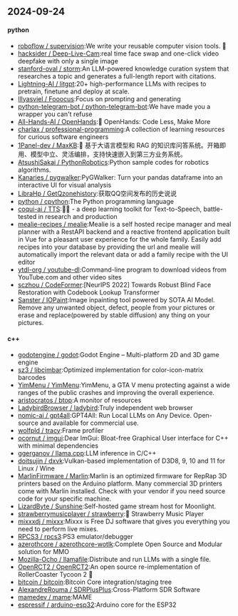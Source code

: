 ## 2024-09-24

#### python
* [roboflow / supervision](https://github.com/roboflow/supervision):We write your reusable computer vision tools. 💜
* [hacksider / Deep-Live-Cam](https://github.com/hacksider/Deep-Live-Cam):real time face swap and one-click video deepfake with only a single image
* [stanford-oval / storm](https://github.com/stanford-oval/storm):An LLM-powered knowledge curation system that researches a topic and generates a full-length report with citations.
* [Lightning-AI / litgpt](https://github.com/Lightning-AI/litgpt):20+ high-performance LLMs with recipes to pretrain, finetune and deploy at scale.
* [lllyasviel / Fooocus](https://github.com/lllyasviel/Fooocus):Focus on prompting and generating
* [python-telegram-bot / python-telegram-bot](https://github.com/python-telegram-bot/python-telegram-bot):We have made you a wrapper you can't refuse
* [All-Hands-AI / OpenHands](https://github.com/All-Hands-AI/OpenHands):🙌 OpenHands: Code Less, Make More
* [charlax / professional-programming](https://github.com/charlax/professional-programming):A collection of learning resources for curious software engineers
* [1Panel-dev / MaxKB](https://github.com/1Panel-dev/MaxKB):🚀 基于大语言模型和 RAG 的知识库问答系统。开箱即用、模型中立、灵活编排，支持快速嵌入到第三方业务系统。
* [AtsushiSakai / PythonRobotics](https://github.com/AtsushiSakai/PythonRobotics):Python sample codes for robotics algorithms.
* [Kanaries / pygwalker](https://github.com/Kanaries/pygwalker):PyGWalker: Turn your pandas dataframe into an interactive UI for visual analysis
* [LibraHp / GetQzonehistory](https://github.com/LibraHp/GetQzonehistory):获取QQ空间发布的历史说说
* [python / cpython](https://github.com/python/cpython):The Python programming language
* [coqui-ai / TTS](https://github.com/coqui-ai/TTS):🐸💬 - a deep learning toolkit for Text-to-Speech, battle-tested in research and production
* [mealie-recipes / mealie](https://github.com/mealie-recipes/mealie):Mealie is a self hosted recipe manager and meal planner with a RestAPI backend and a reactive frontend application built in Vue for a pleasant user experience for the whole family. Easily add recipes into your database by providing the url and mealie will automatically import the relevant data or add a family recipe with the UI editor
* [ytdl-org / youtube-dl](https://github.com/ytdl-org/youtube-dl):Command-line program to download videos from YouTube.com and other video sites
* [sczhou / CodeFormer](https://github.com/sczhou/CodeFormer):[NeurIPS 2022] Towards Robust Blind Face Restoration with Codebook Lookup Transformer
* [Sanster / IOPaint](https://github.com/Sanster/IOPaint):Image inpainting tool powered by SOTA AI Model. Remove any unwanted object, defect, people from your pictures or erase and replace(powered by stable diffusion) any thing on your pictures.

#### c++
* [godotengine / godot](https://github.com/godotengine/godot):Godot Engine – Multi-platform 2D and 3D game engine
* [sz3 / libcimbar](https://github.com/sz3/libcimbar):Optimized implementation for color-icon-matrix barcodes
* [YimMenu / YimMenu](https://github.com/YimMenu/YimMenu):YimMenu, a GTA V menu protecting against a wide ranges of the public crashes and improving the overall experience.
* [aristocratos / btop](https://github.com/aristocratos/btop):A monitor of resources
* [LadybirdBrowser / ladybird](https://github.com/LadybirdBrowser/ladybird):Truly independent web browser
* [nomic-ai / gpt4all](https://github.com/nomic-ai/gpt4all):GPT4All: Run Local LLMs on Any Device. Open-source and available for commercial use.
* [wolfpld / tracy](https://github.com/wolfpld/tracy):Frame profiler
* [ocornut / imgui](https://github.com/ocornut/imgui):Dear ImGui: Bloat-free Graphical User interface for C++ with minimal dependencies
* [ggerganov / llama.cpp](https://github.com/ggerganov/llama.cpp):LLM inference in C/C++
* [doitsujin / dxvk](https://github.com/doitsujin/dxvk):Vulkan-based implementation of D3D8, 9, 10 and 11 for Linux / Wine
* [MarlinFirmware / Marlin](https://github.com/MarlinFirmware/Marlin):Marlin is an optimized firmware for RepRap 3D printers based on the Arduino platform. Many commercial 3D printers come with Marlin installed. Check with your vendor if you need source code for your specific machine.
* [LizardByte / Sunshine](https://github.com/LizardByte/Sunshine):Self-hosted game stream host for Moonlight.
* [strawberrymusicplayer / strawberry](https://github.com/strawberrymusicplayer/strawberry):🍓 Strawberry Music Player
* [mixxxdj / mixxx](https://github.com/mixxxdj/mixxx):Mixxx is Free DJ software that gives you everything you need to perform live mixes.
* [RPCS3 / rpcs3](https://github.com/RPCS3/rpcs3):PS3 emulator/debugger
* [azerothcore / azerothcore-wotlk](https://github.com/azerothcore/azerothcore-wotlk):Complete Open Source and Modular solution for MMO
* [Mozilla-Ocho / llamafile](https://github.com/Mozilla-Ocho/llamafile):Distribute and run LLMs with a single file.
* [OpenRCT2 / OpenRCT2](https://github.com/OpenRCT2/OpenRCT2):An open source re-implementation of RollerCoaster Tycoon 2 🎢
* [bitcoin / bitcoin](https://github.com/bitcoin/bitcoin):Bitcoin Core integration/staging tree
* [AlexandreRouma / SDRPlusPlus](https://github.com/AlexandreRouma/SDRPlusPlus):Cross-Platform SDR Software
* [mamedev / mame](https://github.com/mamedev/mame):MAME
* [espressif / arduino-esp32](https://github.com/espressif/arduino-esp32):Arduino core for the ESP32
